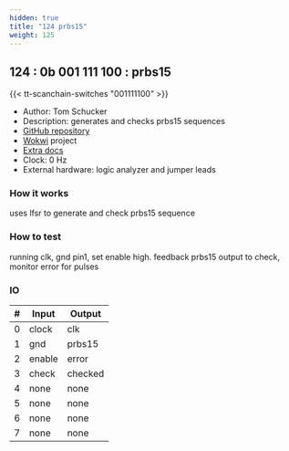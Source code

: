 ```yaml
---
hidden: true
title: "124 prbs15"
weight: 125
---
```


## 124 : 0b 001 111 100 : prbs15

{{< tt-scanchain-switches "001111100" >}}

* Author: Tom Schucker
* Description: generates and checks prbs15 sequences
* [GitHub repository](https://github.com/teaandtechtime/tt02-submission-prbs15)
* [Wokwi](https://wokwi.com/projects/348260124451668562) project
* [Extra docs]()
* Clock: 0 Hz
* External hardware: logic analyzer and jumper leads



### How it works

uses lfsr to generate and check prbs15 sequence

### How to test

running clk, gnd pin1, set enable high. feedback prbs15 output to check, monitor error for pulses

### IO

| # | Input        | Output       |
|---|--------------|--------------|
| 0 | clock  | clk |
| 1 | gnd  | prbs15 |
| 2 | enable  | error |
| 3 | check  | checked |
| 4 | none  | none |
| 5 | none  | none |
| 6 | none  | none |
| 7 | none  | none |
